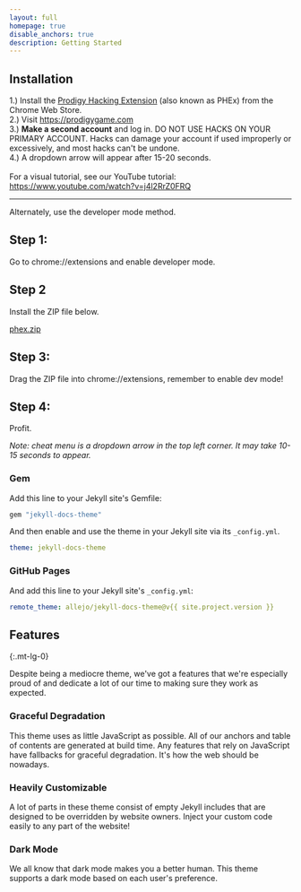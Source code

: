 ```yaml
---
layout: full
homepage: true
disable_anchors: true
description: Getting Started
---
```


<div class="row">
<div class="col-lg-6" markdown="1">

## Installation

1.) Install the [Prodigy Hacking Extension](https://chrome.google.com/webstore/detail/prodigyhacking/gjabpajagbgoifbkflgojeojmnlmioea) (also known as PHEx) from the Chrome Web Store.
<br/>
2.) Visit https://prodigygame.com
<br/>
3.) <b>Make a second account</b> and log in. DO NOT USE HACKS ON YOUR PRIMARY ACCOUNT. Hacks can damage your account if used improperly or excessively, and most hacks can't be undone.
<br/>
4.) A dropdown arrow will appear after 15-20 seconds.
<br/>
<br/>
For a visual tutorial, see our YouTube tutorial: https://www.youtube.com/watch?v=j4l2RrZ0FRQ

<hr>

Alternately, use the developer mode method.
<h2>Step 1:</h2>
Go to chrome://extensions and enable developer mode.
<br>

<h2>Step 2</h2>
Install the ZIP file below.
<br>

[phex.zip](https://github.com/Prodigy-Hacking/PHEx/raw/master/build/extension.zip)

<h2>Step 3:</h2>
Drag the ZIP file into chrome://extensions, remember to enable dev mode!

<br>

<h2>Step 4:</h2>
Profit.

<i>Note: cheat menu is a dropdown arrow in the top left corner. It may take 10-15 seconds to appear.</i>

### Gem

Add this line to your Jekyll site's Gemfile:

```ruby
gem "jekyll-docs-theme"
```

And then enable and use the theme in your Jekyll site via its `_config.yml`.

```yaml
theme: jekyll-docs-theme
```

### GitHub Pages

And add this line to your Jekyll site's `_config.yml`:

```yaml
remote_theme: allejo/jekyll-docs-theme@v{{ site.project.version }}
```

</div>
<div class="col-lg-6" markdown="1">

## Features
{:.mt-lg-0}

Despite being a mediocre theme, we've got a features that we're especially proud of and dedicate a lot of our time to making sure they work as expected.

### Graceful Degradation

This theme uses as little JavaScript as possible. All of our anchors and table of contents are generated at build time. Any features that rely on JavaScript have fallbacks for graceful degradation. It's how the web should be nowadays.

### Heavily Customizable

A lot of parts in these theme consist of empty Jekyll includes that are designed to be overridden by website owners. Inject your custom code easily to any part of the website!

### Dark Mode

We all know that dark mode makes you a better human. This theme supports a dark mode based on each user's preference.

</div>
</div>

